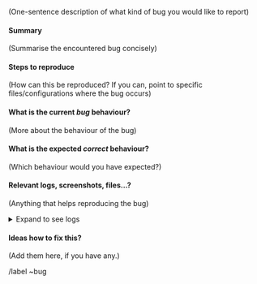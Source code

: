 (One-sentence description of what kind of bug you would like to report)

#### Summary
(Summarise the encountered bug concisely)


#### Steps to reproduce
(How can this be reproduced? If you can, point to specific files/configurations where the bug occurs)


#### What is the current _bug_ behaviour?
(More about the behaviour of the bug)


#### What is the expected _correct_ behaviour?
(Which behaviour would you have expected?)


#### Relevant logs, screenshots, files...?
(Anything that helps reproducing the bug)

<!-- Put very long log outputs within the <pre></pre> tags below -->
<!-- If this doesn't apply, delete the whole <details></details> block -->
<details>
<summary>Expand to see logs</summary>
<pre>

</pre>
</details>


#### Ideas how to fix this?
(Add them here, if you have any.)

/label ~bug
